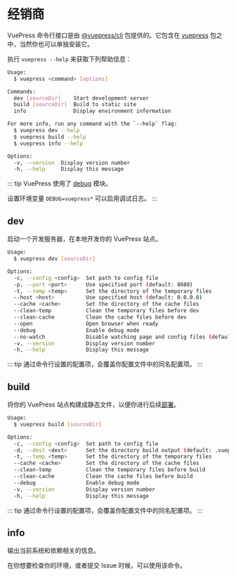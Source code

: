 # 经销商

<NpmBadge package="@vuepress/cli" />

VuePress 命令行接口是由 [@vuepress/cli](https://www.npmjs.com/package/@vuepress/cli) 包提供的。它包含在 [vuepress](https://www.npmjs.com/package/vuepress) 包之中，当然你也可以单独安装它。

执行 `vuepress --help` 来获取下列帮助信息：

```bash
Usage:
  $ vuepress <command> [options]

Commands:
  dev [sourceDir]    Start development server
  build [sourceDir]  Build to static site
  info               Display environment information

For more info, run any command with the `--help` flag:
  $ vuepress dev --help
  $ vuepress build --help
  $ vuepress info --help

Options:
  -v, --version  Display version number 
  -h, --help     Display this message 
```

::: tip
VuePress 使用了 [debug](https://www.npmjs.com/package/debug) 模块。

设置环境变量 `DEBUG=vuepress*` 可以启用调试日志。
:::

## dev

启动一个开发服务器，在本地开发你的 VuePress 站点。

```bash
Usage:
  $ vuepress dev [sourceDir]

Options:
  -c, --config <config>  Set path to config file 
  -p, --port <port>      Use specified port (default: 8080) 
  -t, --temp <temp>      Set the directory of the temporary files 
  --host <host>          Use specified host (default: 0.0.0.0) 
  --cache <cache>        Set the directory of the cache files 
  --clean-temp           Clean the temporary files before dev 
  --clean-cache          Clean the cache files before dev 
  --open                 Open browser when ready 
  --debug                Enable debug mode 
  --no-watch             Disable watching page and config files (default: true)
  -v, --version          Display version number 
  -h, --help             Display this message
```

::: tip
通过命令行设置的配置项，会覆盖你配置文件中的同名配置项。
:::

## build

将你的 VuePress 站点构建成静态文件，以便你进行后续[部署](../guide/deployment.md)。

```bash
Usage:
  $ vuepress build [sourceDir]

Options:
  -c, --config <config>  Set path to config file 
  -d, --dest <dest>      Set the directory build output (default: .vuepress/dist) 
  -t, --temp <temp>      Set the directory of the temporary files 
  --cache <cache>        Set the directory of the cache files 
  --clean-temp           Clean the temporary files before build 
  --clean-cache          Clean the cache files before build 
  --debug                Enable debug mode 
  -v, --version          Display version number 
  -h, --help             Display this message
```

::: tip
通过命令行设置的配置项，会覆盖你配置文件中的同名配置项。
:::

## info

输出当前系统和依赖相关的信息。

在你想要检查你的环境，或者提交 Issue 时候，可以使用该命令。
